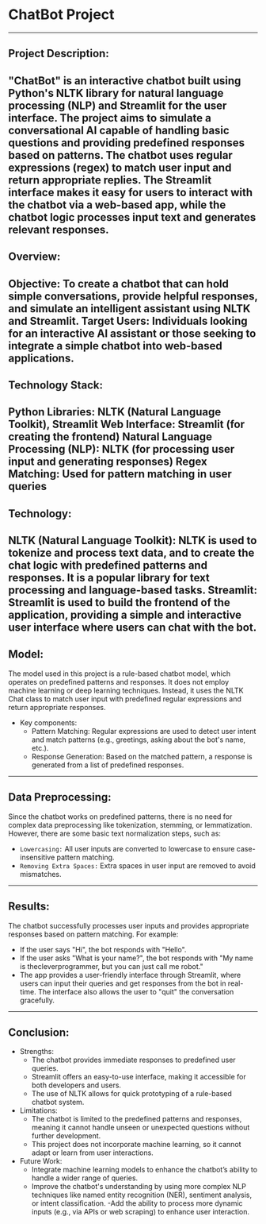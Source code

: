 # ChatBot Project
---
## Project Description:
"ChatBot" is an interactive chatbot built using Python's NLTK library for natural language processing (NLP) and Streamlit for the user interface. The project aims to simulate a conversational AI capable of handling basic questions and providing predefined responses based on patterns. The chatbot uses regular expressions (regex) to match user input and return appropriate replies. The Streamlit interface makes it easy for users to interact with the chatbot via a web-based app, while the chatbot logic processes input text and generates relevant responses.
----
## Overview:
Objective: To create a chatbot that can hold simple conversations, provide helpful responses, and simulate an intelligent assistant using NLTK and Streamlit.
Target Users: Individuals looking for an interactive AI assistant or those seeking to integrate a simple chatbot into web-based applications.
---
## Technology Stack:
Python Libraries: NLTK (Natural Language Toolkit), Streamlit
Web Interface: Streamlit (for creating the frontend)
Natural Language Processing (NLP): NLTK (for processing user input and generating responses)
Regex Matching: Used for pattern matching in user queries
---
## Technology:
NLTK (Natural Language Toolkit): NLTK is used to tokenize and process text data, and to create the chat logic with predefined patterns and responses. It is a popular library for text processing and language-based tasks.
Streamlit: Streamlit is used to build the frontend of the application, providing a simple and interactive user interface where users can chat with the bot.
---
## Model:
The model used in this project is a rule-based chatbot model, which operates on predefined patterns and responses. It does not employ machine learning or deep learning techniques. Instead, it uses the NLTK Chat class to match user input with predefined regular expressions and return appropriate responses.
 - Key components:
   - Pattern Matching: Regular expressions are used to detect user intent and match patterns (e.g., greetings, asking about the bot's name, etc.).
   - Response Generation: Based on the matched pattern, a response is generated from a list of predefined responses.
---
## Data Preprocessing:
Since the chatbot works on predefined patterns, there is no need for complex data preprocessing like tokenization, stemming, or lemmatization. However, there are some basic text normalization steps, such as:
- `Lowercasing:` All user inputs are converted to lowercase to ensure case-insensitive pattern matching.
- `Removing Extra Spaces:` Extra spaces in user input are removed to avoid mismatches.
---
## Results:
The chatbot successfully processes user inputs and provides appropriate responses based on pattern matching. For example:

- If the user says "Hi", the bot responds with "Hello".
- If the user asks "What is your name?", the bot responds with "My name is thecleverprogrammer, but you can just call me robot."
- The app provides a user-friendly interface through Streamlit, where users can input their queries and get responses from the bot in real-time. The interface also allows the user to 
 "quit" the conversation gracefully.
---
## Conclusion:
- Strengths:
  - The chatbot provides immediate responses to predefined user queries.
  - Streamlit offers an easy-to-use interface, making it accessible for both developers and users.
  - The use of NLTK allows for quick prototyping of a rule-based chatbot system.
- Limitations:
  - The chatbot is limited to the predefined patterns and responses, meaning it cannot handle unseen or unexpected questions without further development.
  - This project does not incorporate machine learning, so it cannot adapt or learn from user interactions.
- Future Work:
  - Integrate machine learning models to enhance the chatbot’s ability to handle a wider range of queries.
  - Improve the chatbot's understanding by using more complex NLP techniques like named entity recognition (NER), sentiment analysis, or intent classification.
  -Add the ability to process more dynamic inputs (e.g., via APIs or web scraping) to enhance user interaction.
